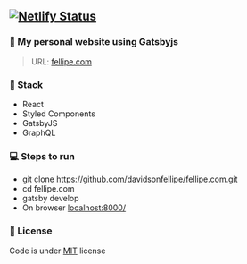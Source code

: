 ## [![Netlify Status](https://api.netlify.com/api/v1/badges/354395f9-0fc8-48bf-b322-1b91c29d062a/deploy-status)](https://app.netlify.com/sites/fellipe/deploys)

### 🚀 My personal website using Gatsbyjs
>URL: [fellipe.com](https://fellipe.com)

### 🧩 Stack

- React
- Styled Components
- GatsbyJS
- GraphQL

### 💻 Steps to run

- git clone https://github.com/davidsonfellipe/fellipe.com.git
- cd fellipe.com
- gatsby develop
- On browser [localhost:8000/](http://localhost:8000/)

### 📖 License

Code is under [MIT](http://davidsonfellipe.mit-license.org) license
